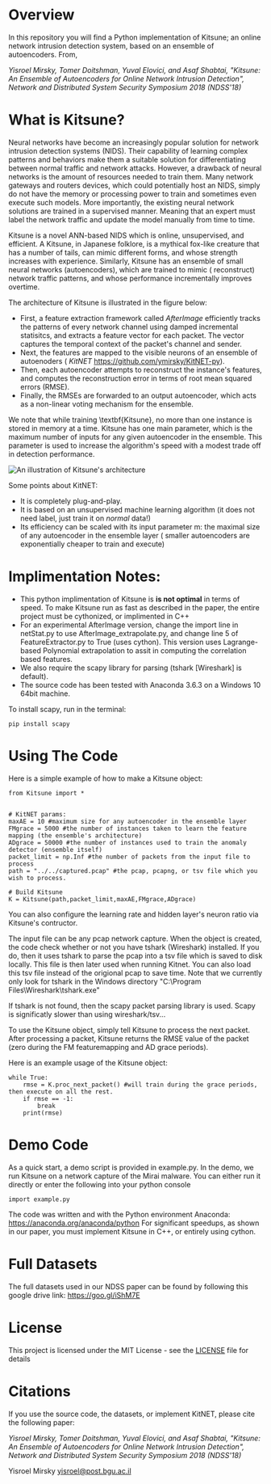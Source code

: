 # Overview

In this repository you will find a Python implementation of Kitsune; an online network intrusion detection system, based
on an ensemble of autoencoders. From,

*Yisroel Mirsky, Tomer Doitshman, Yuval Elovici, and Asaf Shabtai, "Kitsune: An Ensemble of Autoencoders for Online
Network Intrusion Detection", Network and Distributed System Security Symposium 2018 (NDSS'18)*

# What is Kitsune?

Neural networks have become an increasingly popular solution for network intrusion detection systems (NIDS). Their
capability of learning complex patterns and behaviors make them a suitable solution for differentiating between normal
traffic and network attacks. However, a drawback of neural networks is the amount of resources needed to train them.
Many network gateways and routers devices, which could potentially host an NIDS, simply do not have the memory or
processing power to train and sometimes even execute such models. More importantly, the existing neural network
solutions are trained in a supervised manner. Meaning that an expert must label the network traffic and update the model
manually from time to time.

Kitsune is a novel ANN-based NIDS which is online, unsupervised, and efficient. A Kitsune, in Japanese folklore, is a
mythical fox-like creature that has a number of tails, can mimic different forms, and whose strength increases with
experience. Similarly, Kitsune has an ensemble of small neural networks (autoencoders), which are trained to mimic (
reconstruct) network traffic patterns, and whose performance incrementally improves overtime.

The architecture of Kitsune is illustrated in the figure below:

* First, a feature extraction framework called *AfterImage* efficiently tracks the patterns of every network channel
  using damped incremental statisitcs, and extracts a feature vector for each packet. The vector captures the temporal
  context of the packet's channel and sender.
* Next, the features are mapped to the visible neurons of an ensemble of autoenoders (
  *KitNET* https://github.com/ymirsky/KitNET-py).
* Then, each autoencoder attempts to reconstruct the instance's features, and computes the reconstruction error in terms
  of root mean squared errors (RMSE).
* Finally, the RMSEs are forwarded to an output autoencoder, which acts as a non-linear voting mechanism for the
  ensemble.

We note that while training \textbf{Kitsune}, no more than one instance is stored in memory at a time. Kitsune has one
main parameter, which is the maximum number of inputs for any given autoencoder in the ensemble. This parameter is used
to increase the algorithm's speed with a modest trade off in detection performance.

![An illustration of Kitsune's architecture](https://raw.githubusercontent.com/ymirsky/Kitsune-py/master/Kitsune_fig.png)

Some points about KitNET:

* It is completely plug-and-play.
* It is based on an unsupervised machine learning algorithm (it does not need label, just train it on *normal* data!)
* Its efficiency can be scaled with its input parameter m: the maximal size of any autoencoder in the ensemble layer (
  smaller autoencoders are exponentially cheaper to train and execute)

# Implimentation Notes:

* This python implimentation of Kitsune is **is not optimal** in terms of speed. To make Kitsune run as fast as
  described in the paper, the entire project must be cythonized, or implimented in C++
* For an experimental AfterImage version, change the import line in netStat.py to use AfterImage_extrapolate.py, and
  change line 5 of FeatureExtractor.py to True (uses cython). This version uses Lagrange-based Polynomial extrapolation
  to assit in computing the correlation based features.
* We also require the scapy library for parsing (tshark [Wireshark] is default).
* The source code has been tested with Anaconda 3.6.3 on a Windows 10 64bit machine.

To install scapy, run in the terminal:

```
pip install scapy
```

# Using The Code

Here is a simple example of how to make a Kitsune object:

```
from Kitsune import *


# KitNET params:
maxAE = 10 #maximum size for any autoencoder in the ensemble layer
FMgrace = 5000 #the number of instances taken to learn the feature mapping (the ensemble's architecture)
ADgrace = 50000 #the number of instances used to train the anomaly detector (ensemble itself)
packet_limit = np.Inf #the number of packets from the input file to process
path = "../../captured.pcap" #the pcap, pcapng, or tsv file which you wish to process.

# Build Kitsune
K = Kitsune(path,packet_limit,maxAE,FMgrace,ADgrace)
```

You can also configure the learning rate and hidden layer's neuron ratio via Kitsune's contructor.

The input file can be any pcap network capture. When the object is created, the code check whether or not you have
tshark (Wireshark) installed. If you do, then it uses tshark to parse the pcap into a tsv file which is saved to disk
locally. This file is then later used when running Kitnet. You can also load this tsv file instead of the origional pcap
to save time. Note that we currently only look for tshark in the Windows directory "C:\Program
Files\Wireshark\tshark.exe"

If tshark is not found, then the scapy packet parsing library is used. Scapy is significatly slower than using
wireshark/tsv...

To use the Kitsune object, simply tell Kitsune to process the next packet. After processing a packet, Kitsune returns
the RMSE value of the packet (zero during the FM featuremapping and AD grace periods).

Here is an example usage of the Kitsune object:

```
while True: 
    rmse = K.proc_next_packet() #will train during the grace periods, then execute on all the rest.
    if rmse == -1:
        break
    print(rmse)
```

# Demo Code

As a quick start, a demo script is provided in example.py. In the demo, we run Kitsune on a network capture of the Mirai
malware. You can either run it directly or enter the following into your python console

```
import example.py
```

The code was written and with the Python environment Anaconda: https://anaconda.org/anaconda/python
For significant speedups, as shown in our paper, you must implement Kitsune in C++, or entirely using cython.

# Full Datasets

The full datasets used in our NDSS paper can be found by following this google drive link:
https://goo.gl/iShM7E

# License

This project is licensed under the MIT License - see the [LICENSE](LICENSE) file for details

# Citations

If you use the source code, the datasets, or implement KitNET, please cite the following paper:

*Yisroel Mirsky, Tomer Doitshman, Yuval Elovici, and Asaf Shabtai, "Kitsune: An Ensemble of Autoencoders for Online
Network Intrusion Detection", Network and Distributed System Security Symposium 2018 (NDSS'18)*

Yisroel Mirsky
yisroel@post.bgu.ac.il

